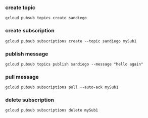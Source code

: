 ### create topic
    gcloud pubsub topics create sandiego

### create subscription
    gcloud pubsub subscriptions create --topic sandiego mySub1

### publish message
    gcloud pubsub topics publish sandiego --message "hello again"

### pull message
    gcloud pubsub subscriptions pull --auto-ack mySub1

### delete subscription
    gcloud pubsub subscriptions delete mySub1
